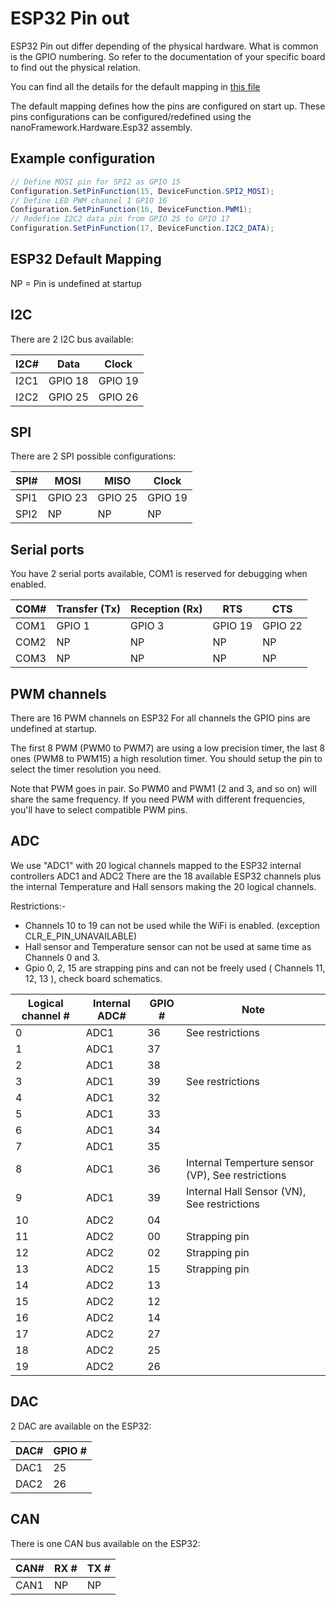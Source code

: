 # ESP32 Pin out

ESP32 Pin out differ depending of the physical hardware. What is common is the GPIO numbering. So refer to the documentation of your specific board to find out the physical relation.

You can find all the details for the default mapping in [this file](https://github.com/nanoframework/nf-interpreter/blob/main/targets/FreeRTOS_ESP32/ESP32_WROOM_32/common/Esp32_DeviceMapping.cpp)

The default mapping defines how the pins are configured on start up. These pins configurations can be configured/redefined using the nanoFramework.Hardware.Esp32 assembly.

## Example configuration

```csharp
// Define MOSI pin for SPI2 as GPIO 15
Configuration.SetPinFunction(15, DeviceFunction.SPI2_MOSI);
// Define LED PWM channel 1 GPIO 16
Configuration.SetPinFunction(16, DeviceFunction.PWM1);
// Redefine I2C2 data pin from GPIO 25 to GPIO 17
Configuration.SetPinFunction(17, DeviceFunction.I2C2_DATA);
```

## ESP32 Default Mapping

NP = Pin is undefined at startup

## I2C

There are 2 I2C bus available:

| I2C# | Data | Clock |
| --- | --- | ---|
| I2C1 | GPIO 18 | GPIO 19 |
| I2C2 | GPIO 25 | GPIO 26 |

## SPI

There are 2 SPI possible configurations:

| SPI# | MOSI | MISO | Clock |
| --- | --- | --- | --- |
| SPI1 | GPIO 23 | GPIO 25 | GPIO 19 |
| SPI2 | NP | NP | NP |

## Serial ports

You have 2 serial ports available, COM1 is reserved for debugging when enabled.

| COM# | Transfer (Tx) | Reception (Rx) | RTS | CTS |
| --- | --- | --- | --- | --- |
| COM1 | GPIO 1 | GPIO 3 | GPIO 19 | GPIO 22 |
| COM2 | NP | NP | NP | NP |
| COM3 | NP | NP | NP | NP |

## PWM channels

There are 16 PWM channels on ESP32
For all channels the GPIO pins are undefined at startup.

The first 8 PWM (PWM0 to PWM7) are using a low precision timer, the last 8 ones (PWM8 to PWM15) a high resolution timer. You should setup the pin to select the timer resolution you need.

Note that PWM goes in pair. So PWM0 and PWM1 (2 and 3, and so on) will share the same frequency. If you need PWM with different frequencies, you'll have to select compatible PWM pins.

## ADC

We use "ADC1" with 20 logical channels mapped to the ESP32 internal controllers ADC1 and ADC2
There are the 18 available ESP32 channels plus the internal Temperature and Hall sensors making the 20 logical channels.

Restrictions:-

- Channels 10 to 19 can not be used while the WiFi is enabled. (exception CLR_E_PIN_UNAVAILABLE)
- Hall sensor and Temperature sensor can not be used at same time as Channels 0 and 3.
- Gpio 0, 2, 15 are strapping pins and can not be freely used ( Channels 11, 12, 13 ), check board schematics.

| Logical channel # | Internal ADC# | GPIO # | Note |
| --- | --- | --- | --- |
| 0 | ADC1 | 36 | See restrictions|
| 1 | ADC1 | 37 | |
| 2 | ADC1 | 38 | |
| 3 | ADC1 | 39 | See restrictions |
| 4 | ADC1 | 32 | |
| 5 | ADC1 | 33 | |
| 6 | ADC1 | 34 | |
| 7 | ADC1 | 35 | |
| 8 | ADC1 | 36 | Internal Temperture sensor (VP), See restrictions |
| 9 | ADC1 | 39 | Internal Hall Sensor (VN), See restrictions |
| 10 | ADC2 | 04 | |
| 11 | ADC2 | 00 | Strapping pin |
| 12 | ADC2 | 02 | Strapping pin |
| 13 | ADC2 | 15 | Strapping pin |
| 14 | ADC2 | 13 | |
| 15 | ADC2 | 12 | |
| 16 | ADC2 | 14 | |
| 17 | ADC2 | 27 | |
| 18 | ADC2 | 25 | |
| 19 | ADC2 | 26 | |

## DAC

2 DAC are available on the ESP32:

| DAC# | GPIO # |
| --- | --- |
| DAC1 | 25 |
| DAC2 | 26 |

## CAN

There is one CAN bus available on the ESP32:

| CAN# | RX # | TX # |
| ---- | ---- | ---- |
| CAN1 | NP | NP | 
